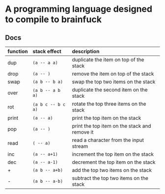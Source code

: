 # A programming language designed to compile to brainfuck


## Docs
| function  | stack effect          | description   
| :-------- | :-------------------- | :------------
| dup       | `(a -- a a)`          | duplicate the item on top of the stack
| drop      | `(a -- )`             | remove the item on top of the stack
| swap      | `(a b -- b a)`        | swap the top two items on the stack
| over      | `(a b -- a b a)`      | duplicate the second item on the stack
| rot       | `(a b c -- b c a)`    | rotate the top three items on the stack 
| print     | `(a -- a)`            | print the top item on the stack
| pop       | `(a -- )`             | print the top item on the stack and remove it
| read      | `( -- a)`             | read a character from the input stream
| inc       | `(a -- a+1)`          | increment the top item on the stack
| dec       | `(a -- a-1)`          | decrement the top item on the stack
| +         | `(a b -- a+b)`        | add the top two items on the stack
| -         | `(a b -- a-b)`        | subtract the top two items on the stack
